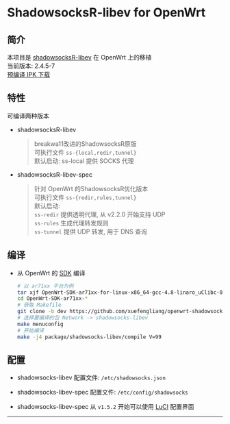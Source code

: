 ShadowsocksR-libev for OpenWrt
===

简介
---

 本项目是 [shadowsocksR-libev][1] 在 OpenWrt 上的移植  
 当前版本: 2.4.5-7  
 [预编译 IPK 下载][2]  

特性
---

可编译两种版本  

 - shadowsocksR-libev

   > breakwa11改进的ShadowsocksR原版  
   > 可执行文件 `ss-{local,redir,tunnel}`  
   > 默认启动: ss-local 提供 SOCKS 代理  

 - shadowsocksR-libev-spec

   > 针对 OpenWrt 的ShadowsocksR优化版本  
   > 可执行文件 `ss-{redir,rules,tunnel}`  
   > 默认启动:  
   > `ss-redir` 提供透明代理, 从 v2.2.0 开始支持 UDP  
   > `ss-rules` 生成代理转发规则  
   > `ss-tunnel` 提供 UDP 转发, 用于 DNS 查询  

编译
---

 - 从 OpenWrt 的 [SDK][S] 编译

   ```bash
   # 以 ar71xx 平台为例
   tar xjf OpenWrt-SDK-ar71xx-for-linux-x86_64-gcc-4.8-linaro_uClibc-0.9.33.2.tar.bz2
   cd OpenWrt-SDK-ar71xx-*
   # 获取 Makefile
   git clone -b dev https://github.com/xuefengliang/openwrt-shadowsocks.git package/shadowsocks-libev
   # 选择要编译的包 Network -> shadowsocks-libev
   make menuconfig
   # 开始编译
   make -j4 package/shadowsocks-libev/compile V=99
   ```

配置
---

 - shadowsocks-libev 配置文件: `/etc/shadowsocks.json`

 - shadowsocks-libev-spec 配置文件: `/etc/config/shadowsocks`

 - shadowsocks-libev-spec 从 `v1.5.2` 开始可以使用 [LuCI][L] 配置界面

----------


  [1]: https://github.com/breakwa11/shadowsocks-libev
  [2]: https://github.com/etnperlong/shadowsocks-libev/releases
  [L]: https://github.com/etnperlong/openwrt-dist-luci
  [S]: http://wiki.openwrt.org/doc/howto/obtain.firmware.sdk
